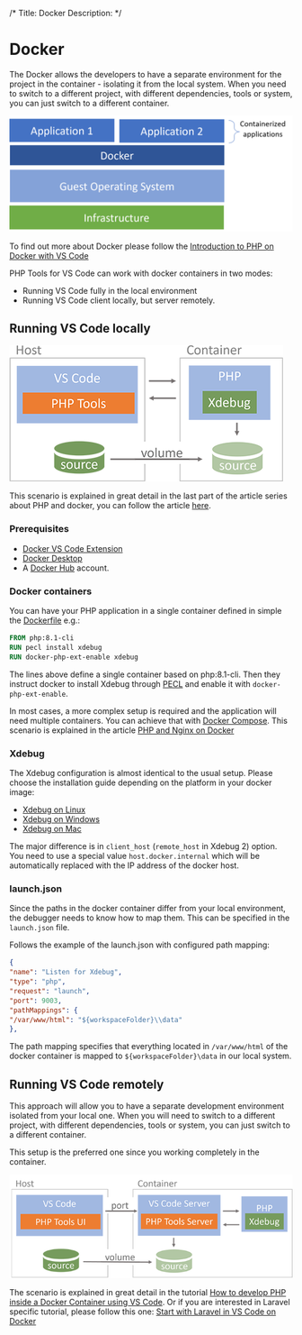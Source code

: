 /*
Title: Docker 
Description: 
*/

# Docker

The Docker allows the developers to have a separate environment for the project in the container - isolating it from the local system. When you need to switch to a different project, with different dependencies, tools or system, you can just switch to a different container.

![Docker schema](img/docker.png)

To find out more about Docker please follow the [Introduction to PHP on Docker with VS Code](https://blog.devsense.com/2019/introduction-to-php-on-docker-with-visual-studio-code)

PHP Tools for VS Code can work with docker containers in two modes:

 - Running VS Code fully in the local environment
 - Running VS Code client locally, but server remotely. 
## Running VS Code locally

![Schema](img/schema-wo-remote.png)

This scenario is explained in great detail in the last part of the article series about PHP and docker, you can follow the article [here](https://blog.devsense.com/2019/debugging-php-on-docker-with-visual-studio-code).

### Prerequisites 
- [Docker VS Code Extension](https://marketplace.visualstudio.com/items?itemName=ms-azuretools.vscode-docker)
- [Docker Desktop](https://docs.docker.com/desktop/)
- A [Docker Hub](https://hub.docker.com/signup) account. 

### Docker containers

You can have your PHP application in a single container defined in simple the [Dockerfile](https://docs.docker.com/engine/reference/builder/) e.g.:

```dockerfile
FROM php:8.1-cli
RUN pecl install xdebug
RUN docker-php-ext-enable xdebug
```

The lines above define a single container based on php:8.1-cli. Then they instruct docker to install Xdebug through [PECL](https://pecl.php.net/) and enable it with `docker-php-ext-enable`.

In most cases, a more complex setup is required and the application will need multiple containers. You can achieve that with [Docker Compose](https://docs.docker.com/compose/). This scenario is explained in the article [PHP and Nginx on Docker](https://blog.devsense.com/2019/php-nginx-docker)

### Xdebug

The Xdebug configuration is almost identical to the usual setup. Please choose the installation guide depending on the platform in your docker image:
 - [Xdebug on Linux](xdebug-linux.md)
 - [Xdebug on Windows](xdebug-win.md)
 - [Xdebug on Mac](xdebug-win.md)

The major difference is in `client_host` (`remote_host` in Xdebug 2) option. You need to use a special value `host.docker.internal` which will be automatically replaced with the IP address of the docker host. 

### launch.json

Since the paths in the docker container differ from your local environment, the debugger needs to know how to map them. This can be specified in the `launch.json` file.

Follows the example of the launch.json with configured path mapping:
```json
{
"name": "Listen for Xdebug",
"type": "php",
"request": "launch",
"port": 9003,
"pathMappings": {
"/var/www/html": "${workspaceFolder}\\data"
},
```
The path mapping specifies that everything located in `/var/www/html` of the docker container is mapped to `${workspaceFolder}\data` in our local system.

## Running VS Code remotely

This approach will allow you to have a separate development environment isolated from your local one. When you will need to switch to a different project, with different dependencies, tools or system, you can just switch to a different container.

This setup is the preferred one since you working completely in the container. 

![Schema](img/schema.png)

The scenario is explained in great detail in the tutorial [How to develop PHP inside a Docker Container using VS Code](https://blog.devsense.com/2022/develop-php-in-docker). Or if you are interested in Laravel specific tutorial, please follow this one: [Start with Laravel in VS Code on Docker](https://blog.devsense.com/2022/laravel-on-docker)
